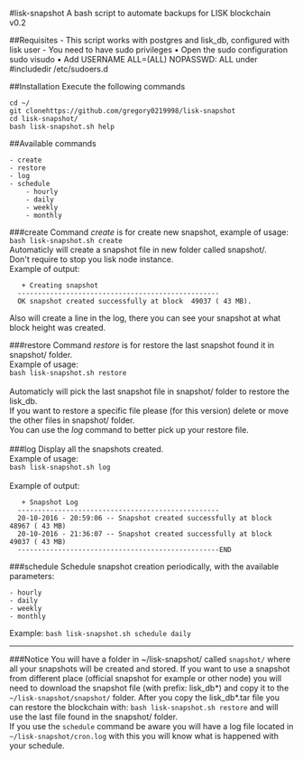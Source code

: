 #lisk-snapshot
A bash script to automate backups for LISK blockchain<br>
v0.2


##Requisites
    - This script works with postgres and lisk_db, configured with lisk user
    - You need to have sudo privileges
    •	Open the sudo configuration
sudo visudo
•	Add USERNAME ALL=(ALL) NOPASSWD: ALL under #includedir /etc/sudoers.d


    

##Installation
Execute the following commands
```
cd ~/
git clonehttps://github.com/gregory0219998/lisk-snapshot
cd lisk-snapshot/
bash lisk-snapshot.sh help
```
##Available commands

    - create
    - restore
    - log
    - schedule
		- hourly
		- daily
		- weekly
		- monthly

###create
Command _create_ is for create new snapshot, example of usage:<br>
`bash lisk-snapshot.sh create`<br>
Automaticly will create a snapshot file in new folder called snapshot/.<br>
Don't require to stop you lisk node instance.<br>
Example of output:<br>
```
   + Creating snapshot                                
  -------------------------------------------------- 
  OK snapshot created successfully at block  49037 ( 43 MB).
```
Also will create a line in the log, there you can see your snapshot at what block height was created.<br>

###restore
Command _restore_ is for restore the last snapshot found it in snapshot/ folder.<br>
Example of usage:<br>
`bash lisk-snapshot.sh restore`<br>
<br>
Automaticly will pick the last snapshot file in snapshot/ folder to restore the lisk_db.<br>
If you want to restore a specific file please (for this version) delete or move the other files in snapshot/ folder.<br>
You can use the _log_ command to better pick up your restore file.<br>
<br>
###log
Display all the snapshots created. <br>
Example of usage:<br>
`bash lisk-snapshot.sh log`<br>
<br>
Example of output:<br>
```
   + Snapshot Log                                                                  
  --------------------------------------------------                               
  20-10-2016 - 20:59:06 -- Snapshot created successfully at block  48967 ( 43 MB)  
  20-10-2016 - 21:36:07 -- Snapshot created successfully at block  49037 ( 43 MB)  
  --------------------------------------------------END                            
```

###schedule
Schedule snapshot creation periodically, with the available parameters:

    - hourly
    - daily
    - weekly
    - monthly

Example: `bash lisk-snapshot.sh schedule daily`
<br>

-------------------------------------------------------------

###Notice
You will have a folder in ~/lisk-snapshot/ called `snapshot/` where all your snapshots will be created and stored.
If you want to use a snapshot from different place (official snapshot for example or other node) you will need to download the snapshot file (with prefix: lisk_db*) and copy it to the `~/lisk-snapshot/snapshot/` folder.
After you copy the lisk_db*.tar file you can restore the blockchain with: `bash lisk-snapshot.sh restore` and will use the last file found in the snapshot/ folder.<br>
If you use the `schedule` command be aware you will have a log file located in `~/lisk-snapshot/cron.log` with this you will know what is happened with your schedule.


